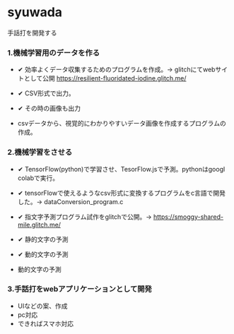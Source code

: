 # syuwada
手話打を開発する

### 1.機械学習用のデータを作る
  - ✔ 効率よくデータ収集するためのプログラムを作成。→ glitchにてwebサイトとして公開 https://resilient-fluoridated-iodine.glitch.me/
  - ✔ CSV形式で出力。
  - ✔ その時の画像も出力

  - csvデータから、視覚的にわかりやすいデータ画像を作成するプログラムの作成。


### 2.機械学習をさせる
  -  ✔ TensorFlow(python)で学習させ、TesorFlow.jsで予測。pythonはgoogl colabで実行。
  -  ✔ tensorFlowで使えるようなcsv形式に変換するプログラムをc言語で開発した。→ dataConversion_program.c
  -  ✔ 指文字予測プログラム試作をglitchで公開。→ https://smoggy-shared-mile.glitch.me/

  - ✔ 静的文字の予測
  - ✔ 動的文字の予測
  - 動的文字の予測
  
### 3.手話打をwebアプリケーションとして開発
  - UIなどの案、作成
  - pc対応
  - できればスマホ対応
